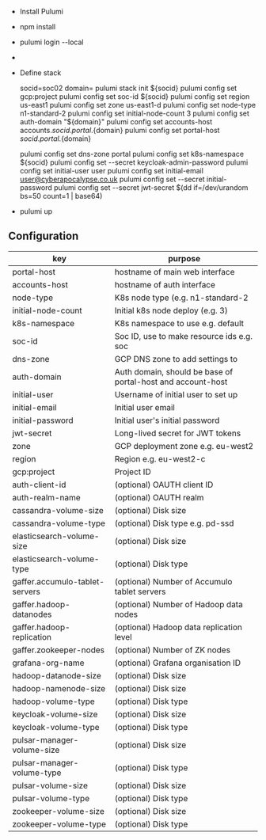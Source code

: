 
- Install Pulumi
- npm install
- pulumi login --local
- 

- Define stack

  socid=soc02
  domain=<MY-DOMAIN>
  pulumi stack init ${socid}
  pulumi config set gcp:project <GOOGLE-PROJECT>
  pulumi config set soc-id ${socid}
  pulumi config set region us-east1
  pulumi config set zone us-east1-d
  pulumi config set node-type n1-standard-2
  pulumi config set initial-node-count 3
  pulumi config set auth-domain "${domain}"
  pulumi config set accounts-host accounts.${socid}.portal.${domain}
  pulumi config set portal-host ${socid}.portal.${domain}

  pulumi config set dns-zone portal
  pulumi config set k8s-namespace ${socid}
  pulumi config set --secret keycloak-admin-password <ADMIN-PASS>
  pulumi config set initial-user user
  pulumi config set initial-email user@cyberapocalypse.co.uk
  pulumi config set --secret initial-password <MY-PASSWORD>
  pulumi config set --secret jwt-secret $(dd if=/dev/urandom bs=50 count=1 | base64)

- pulumi up

## Configuration

| key                            | purpose |
|--------------------------------|---------|
| portal-host                    | hostname of main web interface         |
| accounts-host                  | hostname of auth interface             |
| node-type                      | K8s node type (e.g. n1-standard-2      |
| initial-node-count             | Initial k8s node deploy (e.g. 3)       |
| k8s-namespace                  | K8s namespace to use e.g. default      |
| soc-id                         | Soc ID, use to make resource ids e.g. soc |
| dns-zone                       | GCP DNS zone to add settings to        |
| auth-domain                    | Auth domain, should be base of portal-host and account-host |
| initial-user                   | Username of initial user to set up     |
| initial-email                  | Initial user email                     |
| initial-password               | Initial user's initial password        |
| jwt-secret                     | Long-lived secret for JWT tokens       |
| zone                           | GCP deployment zone e.g. eu-west2      |
| region                         | Region e.g. eu-west2-c                 |
| gcp:project                    | Project ID                             |
| auth-client-id                 | (optional) OAUTH client ID             |
| auth-realm-name                | (optional) OAUTH realm                 |
| cassandra-volume-size          | (optional) Disk size                   |
| cassandra-volume-type          | (optional) Disk type e.g. pd-ssd       |
| elasticsearch-volume-size      | (optional) Disk size                   |
| elasticsearch-volume-type      | (optional) Disk type                   |
| gaffer.accumulo-tablet-servers | (optional) Number of Accumulo tablet servers |
| gaffer.hadoop-datanodes        | (optional) Number of Hadoop data nodes |
| gaffer.hadoop-replication      | (optional) Hadoop data replication level |
| gaffer.zookeeper-nodes         | (optional) Number of ZK nodes |
| grafana-org-name               | (optional) Grafana organisation ID |
| hadoop-datanode-size           | (optional) Disk size                   |
| hadoop-namenode-size           | (optional) Disk size                   |
| hadoop-volume-type             | (optional) Disk type                   |
| keycloak-volume-size           | (optional) Disk size                   |
| keycloak-volume-type           | (optional) Disk type                   |
| pulsar-manager-volume-size     | (optional) Disk size                   |
| pulsar-manager-volume-type     | (optional) Disk type                   |
| pulsar-volume-size             | (optional) Disk size                   |
| pulsar-volume-type             | (optional) Disk type                   |
| zookeeper-volume-size          | (optional) Disk size                   |
| zookeeper-volume-type          | (optional) Disk type                   |
